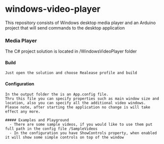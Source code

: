 # windows-video-player
This repository consists of Windows desktop media player and an Arduino project that will send commands to the desktop application

### Media Player
The C# project solution is located in /WindowsVideoPlayer folder
  #### Build
    Just open the solution and choose Realease profile and build
  #### Configuration
    In the output folder the is an App.config file.
    Thru this file you can specify properties such as main window size and location, also you can specify all the additional video windows.
    Please note, after starting the application no change is will take effect any more.
    
    ##### Examples and Playground
      - There are some sample videos, if you would like to use them put full path in the config file /SampleVideos 
      - In the configuration you have ShowControls property, when enabled it will show some simple controls on top of the window
